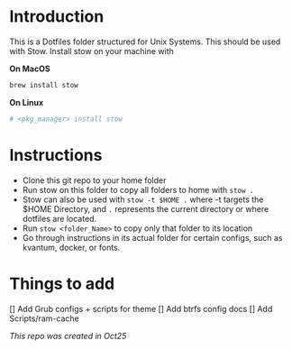# Introduction

This is a Dotfiles folder structured for Unix Systems.
This should be used with Stow.
Install stow on your machine with

**On MacOS**
```bash
brew install stow
```

**On Linux**
```bash
# <pkg_manager> install stow
```

# Instructions

- Clone this git repo to your home folder
- Run stow on this folder to copy all folders to home with `stow .`
- Stow can also be used with `stow -t $HOME .` where -t targets the $HOME Directory, and `.` represents the current directory or where dotfiles are located.
- Run `stow <folder_Name>` to copy only that folder to its location
- Go through instructions in its actual folder for certain configs, such as kvantum, docker, or fonts.


# Things to add
[] Add Grub configs + scripts for theme 
[] Add btrfs config docs
[] Add Scripts/ram-cache 


_This repo was created in Oct25_